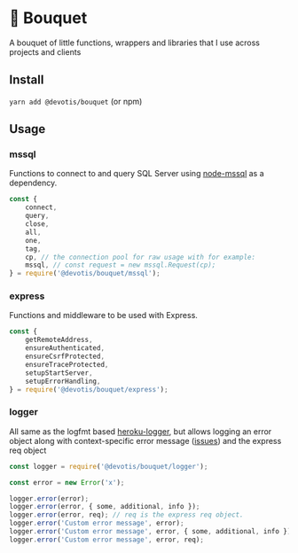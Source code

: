 # 💐 Bouquet

A bouquet of little functions, wrappers and libraries that I use across projects and clients

## Install

`yarn add @devotis/bouquet` (or npm)

## Usage

### mssql

Functions to connect to and query SQL Server using [node-mssql](https://github.com/tediousjs/node-mssql) as a dependency.

```javascript
const {
    connect,
    query,
    close,
    all,
    one,
    tag,
    cp, // the connection pool for raw usage with for example:
    mssql, // const request = new mssql.Request(cp);
} = require('@devotis/bouquet/mssql');
```

### express

Functions and middleware to be used with Express.

```javascript
const {
    getRemoteAddress,
    ensureAuthenticated,
    ensureCsrfProtected,
    ensureTraceProtected,
    setupStartServer,
    setupErrorHandling,
} = require('@devotis/bouquet/express');
```

### logger

All same as the logfmt based [heroku-logger](https://github.com/ianstormtaylor/heroku-logger), but allows logging an error object along with context-specific error message ([issues](https://github.com/ianstormtaylor/heroku-logger/issues/15)) and the express req object

```javascript
const logger = require('@devotis/bouquet/logger');

const error = new Error('x');

logger.error(error);
logger.error(error, { some, additional, info });
logger.error(error, req); // req is the express req object.
logger.error('Custom error message', error);
logger.error('Custom error message', error, { some, additional, info });
logger.error('Custom error message', error, req);
```
